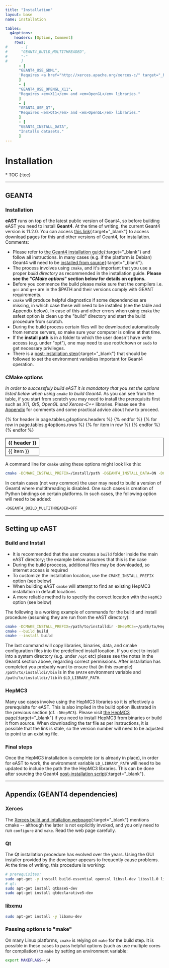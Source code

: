 ```yaml
---
title: "Installation"
layout: base
name: installation

tables:
  g4options:
    headers: [Option, Comment]
    rows:
#      - [
#      "GEANT4_BUILD_MULTITHREADED",
#      "-"
#      ]
      - [
      "GEANT4_USE_GDML",
      'Requires <a href="http://xerces.apache.org/xerces-c/" target="_blank"><em>Xerces-C++</em></a> parser.'
      ]
      - [
      "GEANT4_USE_OPENGL_X11",
      "Requires <em>X11</em> and <em>OpenGL</em> libraries."
      ]
      - [
      "GEANT4_USE_QT",
      "Requires <em>Qt5</em> and <em>OpenGL</em> libraries."
      ]
      - [
      "GEANT4_INSTALL_DATA",
      "Installs datasets."
      ]      
---        
```

<h1>Installation</h1>
* TOC
{:toc}

---

## GEANT4

### Installation

__eAST__ runs on top of the latest public version of Geant4, so before building eAST you need to install __Geant4__.
At the time of writing, the current Geant4 version is 11.2.0. You can access [this link](https://geant4.web.cern.ch/support/download){:target="_blank"}
to access download pages for this and other versions of Geant4, for installation. Comments:
* Please refer to [the Geant4 installation guide](https://geant4-userdoc.web.cern.ch/UsersGuides/InstallationGuide/html/index.html){:target="_blank"}
and follow all instructions. In many cases (e.g. if the platform is Debian) Geant4 will need to be
[installed from source](https://geant4-userdoc.web.cern.ch/UsersGuides/InstallationGuide/html/installguide.html){:target="_blank"}.
* The process involves using `cmake`, and it's important that you use a proper _build directory_ as recommended in the installation guide.
__Please see the "_CMake options_" section below for details on options.__
* Before you commence the build please make sure that the compilers i.e. `gcc` and `g++` are in the $PATH
and their versions comply with GEANT requirements.
* `cmake` will produce helpful diagnostics if some dependencies are missing, in which case these
will need to be installed (see the table and Appendix below). In case of this and other errors when
using `cmake` the safest option is clean up the "build" directory and
start the build procedure from scratch.
* During the build process certain files will be downloaded automatically from remote servers,
so make sure your computer is online at that time.
* If the __install path__ is in a folder to which the user doesn't have _write_ access (e.g. under "opt"), one may need to use root/chown or `sudo` to get necessary privileges.
* There is a [post-installation step](https://geant4-userdoc.web.cern.ch/UsersGuides/InstallationGuide/html/postinstall.html){:target="_blank"} that should be followed to set the environment variables important for Geant4 operation.


### CMake options

*In order to successfuly build eAST it is mandatory that you set the options listed below when using `cmake` to build Geant4*.
As you can see from the table, if you start from scratch you may need to install the prerequisits first such as
<em>X11, Qt5, OpenGL and Xerces-C++</em> libraries.
Please see the [Appendix](/content/installation.html#appendix-geant4-dependencies) for comments and some practical
advice about how to proceed.

<table border="1" width="60%">
<tr>
{% for header in page.tables.g4options.headers %}
<th>{{ header }}</th>
{% endfor %}
</tr>
{% for row in page.tables.g4options.rows %}
<tr>
{% for item in row %}
<td>
{{ item }}
</td>
{% endfor %}
</tr>
{% endfor %}
</table>

<p/>

A command line for ```cmake``` using these options might look like this:
```bash
cmake -DCMAKE_INSTALL_PREFIX=/install/path -DGEANT4_INSTALL_DATA=ON -DGEANT4_USE_OPENGL_X11=ON -DGEANT4_USE_GDML=ON -DGEANT4_USE_QT=ON /path/to/geant/directory
```

In certain cases (not very common) the user may need to build a version of Geant4 where
multithreading is disabled. One such cases is creation of Python bindings on certain platforms.
In such cases, the following option will need to be added:

```bash
-DGEANT4_BUILD_MULTITHREADED=OFF
```


---

## Setting up eAST

### Build and Install
* It is recommended that the user creates a `build` folder inside the main eAST directory; the example below assumes that this is the case
* During the build proccess, additional files may be downloaded, so internet access is required
* To customize the installation location, use the `CMAKE_INSTALL_PREFIX` option (see below)
* When building eAST `cmake` will attempt to find an existing HepMC3 installation in default locations
* A more reliable method is to specify the correct location with the `HepMC3` option (see below)

The following is a working example of commands for the build and install
procedure (assuming they are run from the eAST directory):

```bash
cmake -DCMAKE_INSTALL_PREFIX=/path/to/installdir -DHepMC3=~/path/to/HepMC3dir/ -S . -B build
cmake --build build
cmake --install build
```

The last command will copy libraries, binaries, data, and cmake configuration files into the
predefined install location.
If you elect to install into a system directory (e.g. under `/opt` etc) please see the notes
in the Geant4 section above, regarding correct permissions.
After installation has completed you probably want to ensure that (in this example) `/path/to/installdir/bin`
is in the `$PATH` environment variable and `/path/to/installdir/lib` in `$LD_LIBRARY_PATH`.

### HepMC3

Many use cases involve using the HepMC3 libraries so it is effectively a prerequisite for eAST.
This is also implied in the build option illustrated in the previous section (cf. `-DHepMC3`).
Please visit
[the HepMC3 page](https://gitlab.cern.ch/hepmc/HepMC3/-/tree/master/){:target="_blank"}
if you need to install HepMC3 from binaries or build it from source. When downloading the tar
file as per instructions, it is possible that the link is stale, so the version number will
need to be adjusted to point to an existing file.

### Final steps

Once the HepMC3 installation is complete (or is already in place), in order for eAST to work,
the environment variable `LD_LIBRARY_PATH` will need to be updated to include the
path the the HepMC3 libraries. This can be done after sourcing the Geant4
 [post-installation script](https://geant4-userdoc.web.cern.ch/UsersGuides/InstallationGuide/html/postinstall.html){:target="_blank"}.

---

## Appendix (GEANT4 dependencies)

### Xerces

The [Xerces build and intallation webpage](https://xerces.apache.org/xerces-c/build-3.html#UNIXl){:target="_blank"}
mentions cmake -- although the latter is not explicitly invoked, and you only need to run `configure` and `make`.
Read the web page carefully.

### Qt

The Qt installation procedure has evolved over the years. Using the GUI installer
provided by the developer appears to frequently cause problems. At the time of writing,
this procedure is working:

```bash
# prerequisites:
sudo apt-get -y install build-essential openssl libssl-dev libssl1.0 libgl1-mesa-dev libqt5x11extras5
# qt:
sudo apt-get install qtbase5-dev
sudo apt-get install qtdeclarative5-dev
```
### libxmu

```bash
sudo apt-get install -y libxmu-dev
```

### Passing options to "make"

On many Linux platforms, `cmake` is relying on `make` for the build step.
It is possible in these cases to pass helpful options (such as use multiple cores
for compilation) to `make` by setting an environment variable:

```bash
export MAKEFLAGS=-j4
```


